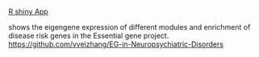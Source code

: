 


[R shiny App](https://vvzhang.shinyapps.io/EG02)


shows the eigengene expression of different modules and enrichment of disease risk genes in the Essential gene project. https://github.com/vveizhang/EG-in-Neuropsychiatric-Disorders

